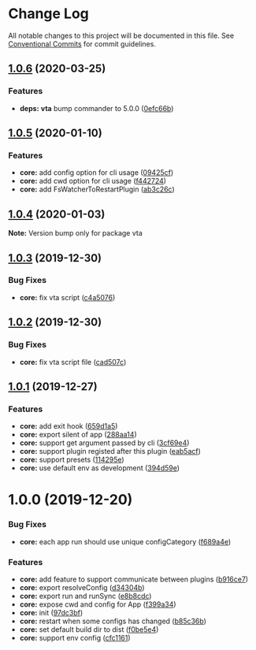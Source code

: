 # Change Log

All notable changes to this project will be documented in this file.
See [Conventional Commits](https://conventionalcommits.org) for commit guidelines.

## [1.0.6](https://github.com/vta-js/vta/compare/v1.0.5...v1.0.6) (2020-03-25)

### Features

- **deps:** **vta** bump commander to 5.0.0 ([0efc66b](https://github.com/vta-js/vta/commit/0efc66b))

## [1.0.5](https://github.com/vta-js/vta/compare/v1.0.4...v1.0.5) (2020-01-10)

### Features

- **core:** add config option for cli usage ([09425cf](https://github.com/vta-js/vta/commit/09425cf))
- **core:** add cwd option for cli usage ([f442724](https://github.com/vta-js/vta/commit/f442724))
- **core:** add FsWatcherToRestartPlugin ([ab3c26c](https://github.com/vta-js/vta/commit/ab3c26c))

## [1.0.4](https://github.com/vta-js/vta/compare/v1.0.3...v1.0.4) (2020-01-03)

**Note:** Version bump only for package vta

## [1.0.3](https://github.com/vta-js/vta/compare/v1.0.2...v1.0.3) (2019-12-30)

### Bug Fixes

- **core:** fix vta script ([c4a5076](https://github.com/vta-js/vta/commit/c4a5076))

## [1.0.2](https://github.com/vta-js/vta/compare/v1.0.1...v1.0.2) (2019-12-30)

### Bug Fixes

- **core:** fix vta script file ([cad507c](https://github.com/vta-js/vta/commit/cad507c))

## [1.0.1](https://github.com/vta-js/vta/compare/v1.0.0...v1.0.1) (2019-12-27)

### Features

- **core:** add exit hook ([659d1a5](https://github.com/vta-js/vta/commit/659d1a5))
- **core:** export silent of app ([288aa14](https://github.com/vta-js/vta/commit/288aa14))
- **core:** support get argument passed by cli ([3cf69e4](https://github.com/vta-js/vta/commit/3cf69e4))
- **core:** support plugin registed after this plugin ([eab5acf](https://github.com/vta-js/vta/commit/eab5acf))
- **core:** support presets ([114295e](https://github.com/vta-js/vta/commit/114295e))
- **core:** use default env as development ([394d59e](https://github.com/vta-js/vta/commit/394d59e))

# 1.0.0 (2019-12-20)

### Bug Fixes

- **core:** each app run should use unique configCategory ([f689a4e](https://github.com/vta-js/vta/commit/f689a4e))

### Features

- **core:** add feature to support communicate between plugins ([b916ce7](https://github.com/vta-js/vta/commit/b916ce7))
- **core:** export resolveConfig ([d34304b](https://github.com/vta-js/vta/commit/d34304b))
- **core:** export run and runSync ([e8b8cdc](https://github.com/vta-js/vta/commit/e8b8cdc))
- **core:** expose cwd and config for App ([f399a34](https://github.com/vta-js/vta/commit/f399a34))
- **core:** init ([97dc3bf](https://github.com/vta-js/vta/commit/97dc3bf))
- **core:** restart when some configs has changed ([b85c36b](https://github.com/vta-js/vta/commit/b85c36b))
- **core:** set default build dir to dist ([f0be5e4](https://github.com/vta-js/vta/commit/f0be5e4))
- **core:** support env config ([cfc1161](https://github.com/vta-js/vta/commit/cfc1161))
